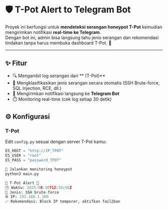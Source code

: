 # 🛡️ T-Pot Alert to Telegram Bot

Proyek ini berfungsi untuk **mendeteksi serangan honeypot T-Pot** kemudian mengirimkan notifikasi **real-time ke Telegram**.  
Dengan bot ini, admin bisa langsung tahu jenis serangan dan rekomendasi tindakan tanpa harus membuka dashboard T-Pot. 🚀

---

## ✨ Fitur
- 🔍 Mengambil log serangan dari ** (T-Pot)**
- 🤖 Mengklasifikasikan jenis serangan secara otomatis (SSH Brute-force, SQL Injection, RCE, dll.)
- 📲 Mengirimkan notifikasi langsung ke **Telegram Bot**
- ⏱️ Monitoring real-time (cek log setiap 30 detik)

## ⚙️ Konfigurasi

### T-Pot
Edit `config.py` sesuai dengan server T-Pot kamu:
```python
ES_HOST = "http://IP_TPOT"
ES_USER = "root"
ES_PASS = "password_TPOT"

🚀 Jalankan monitoring honeypot
python3 main.py

🚨 T-Pot Alert 🚨
🕒 Waktu: 2025-08-30T12:34:56Z
🔎 Jenis: SSH brute-force
🌐 IP: 192.168.1.100
✅ Rekomendasi: Block IP temporer, aktifkan fail2ban
